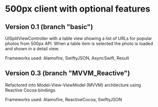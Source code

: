 # 500px client with optional features


## Version 0.1 (branch "basic") 

UISplitViewController with a table view showing a list of URLs for popular photos from 500px API. 
When a table item is selected the photo is loaded and shown in a detail view.

Frameworks used: Alamofire, SwiftyJSON, AsyncSwift, Result

## Version 0.3 (branch "MVVM_Reactive") 

Refactored into Model-View-ViewModel (MVVM) architecture using Reactive Cocoa bindings.

Frameworks used: Alamofire, ReactiveCocoa, SwiftyJSON


